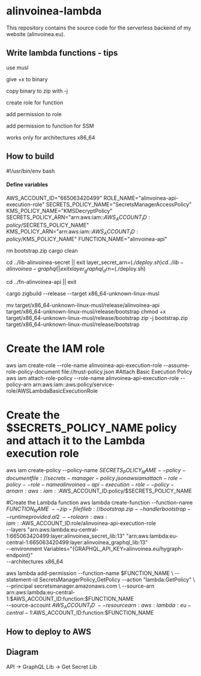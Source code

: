 # alinvoinea-lambda

This repository contains the source code for the serverless backend of my website (alinvoinea.eu).

## Write lambda functions - tips
use musl

give +x to binary 

copy binary to zip with -j 

create role for function

add permission to role

add permission to function for SSM

works only for architectures x86_64


## How to build
#!/usr/bin/env bash

#### Define variables
AWS_ACCOUNT_ID="665063420499"
ROLE_NAME="alinvoinea-api-execution-role"
SECRETS_POLICY_NAME="SecretsManagerAccessPolicy"
KMS_POLICY_NAME="KMSDecryptPolicy"
SECRETS_POLICY_ARN="arn:aws:iam::$AWS_ACCOUNT_ID:policy/$SECRETS_POLICY_NAME"
KMS_POLICY_ARN="arn:aws:iam::$AWS_ACCOUNT_ID:policy/$KMS_POLICY_NAME"
FUNCTION_NAME="alinvoinea-api"

rm bootstrap.zip
cargo clean

cd ../lib-alinvoinea-secret || exit
layer_secret_arn=$(./deploy.sh)
cd ../lib-alinvoinea-graphql || exitx
layer_graphql_arn=$(./deploy.sh)

cd ../fn-alinvoinea-api || exit

cargo zigbuild --release --target x86_64-unknown-linux-musl

mv target/x86_64-unknown-linux-musl/release/alinvoinea-api target/x86_64-unknown-linux-musl/release/bootstrap
chmod +x target/x86_64-unknown-linux-musl/release/bootstrap
zip -j bootstrap.zip target/x86_64-unknown-linux-musl/release/bootstrap

# Create the IAM role
aws iam create-role --role-name alinvoinea-api-execution-role --assume-role-policy-document file://trust-policy.json
#Attach Basic Execution Policy
aws iam attach-role-policy --role-name alinvoinea-api-execution-role --policy-arn arn:aws:iam::aws:policy/service-role/AWSLambdaBasicExecutionRole
# Create the $SECRETS_POLICY_NAME policy and attach it to the Lambda execution role
aws iam create-policy --policy-name $SECRETS_POLICY_NAME --policy-document file://secrets-manager-policy.json
aws iam attach-role-policy --role-name alinvoinea-api-execution-role --policy-arn arn:aws:iam::$AWS_ACCOUNT_ID:policy/$SECRETS_POLICY_NAME

#Create the Lambda function
aws lambda create-function --function-name $FUNCTION_NAME \
  --zip-file fileb://bootstrap.zip --handler bootstrap --runtime provided.al2 \
  --role arn:aws:iam::$AWS_ACCOUNT_ID:role/alinvoinea-api-execution-role \
  --layers "arn:aws:lambda:eu-central-1:665063420499:layer:alinvoinea_secret_lib:13" "arn:aws:lambda:eu-central-1:665063420499:layer:alinvoinea_graphql_lib:13" \
  --environment Variables="{GRAPHQL_API_KEY=alinvoinea.eu/hygraph-endpoint}" \
  --architectures x86_64

aws lambda add-permission --function-name $FUNCTION_NAME \
  --statement-id SecretsManagerPolicy_GetPolicy --action "lambda:GetPolicy" \
  --principal secretsmanager.amazonaws.com \
  --source-arn arn:aws:lambda:eu-central-1:$AWS_ACCOUNT_ID:function:$FUNCTION_NAME \
  --source-account $AWS_ACCOUNT_ID \
  --resource arn:aws:lambda:eu-central-1:$AWS_ACCOUNT_ID:function:$FUNCTION_NAME

## How to deploy to AWS

## Diagram


API -> GraphQL Lib -> Get Secret Lib
